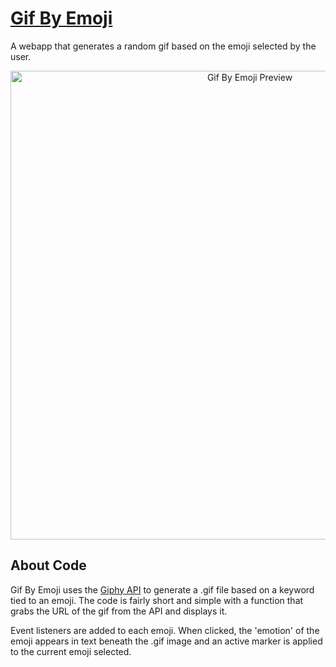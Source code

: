 # [Gif By Emoji](https://louvang.github.io/gif-by-emoji)

A webapp that generates a random gif based on the emoji selected by the user.

<p align="center"><a href="https://louvang.github.io/gif-by-emoji/" target="_blank"><img src="https://louvang.github.io/gif-by-emoji/preview.png" alt="Gif By Emoji Preview" width="750px" /></a></p>

## About Code

Gif By Emoji uses the [Giphy API](https://developers.giphy.com/) to generate a .gif file based on a keyword tied to an emoji. The code is fairly short and simple with a function that grabs the URL of the gif from the API and displays it.

Event listeners are added to each emoji. When clicked, the 'emotion' of the emoji appears in text beneath the .gif image and an active marker is applied to the current emoji selected.
